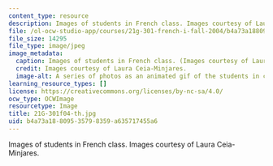 ```yaml
---
content_type: resource
description: Images of students in French class. Images courtesy of Laura Ceia-Minjares.
file: /ol-ocw-studio-app/courses/21g-301-french-i-fall-2004/b4a73a18809535798359a635717455a6_21G-301f04-th.jpg
file_size: 14295
file_type: image/jpeg
image_metadata:
  caption: Images of students in French class. (Images courtesy of Laura Ceia-Minjares.)
  credit: Images courtesy of Laura Ceia-Minjares.
  image-alt: A series of photos as an animated gif of the students in class.
learning_resource_types: []
license: https://creativecommons.org/licenses/by-nc-sa/4.0/
ocw_type: OCWImage
resourcetype: Image
title: 21G-301f04-th.jpg
uid: b4a73a18-8095-3579-8359-a635717455a6
---
```

Images of students in French class. Images courtesy of Laura Ceia-Minjares.